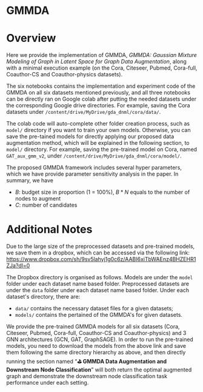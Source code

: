 # GMMDA


# Overview

Here we provide the implementation of GMMDA, *GMMDA: Gaussian Mixture Modeling of Graph in Latent Space for Graph Data Augmentation*, along with a minimal execution example (on the Cora, Citeseer, Pubmed, Cora-full, Coauthor-CS and Coauthor-physics datasets). 

The six notebooks contains the implementation and experiment code of the GMMDA on all six datasets mentioned previously, and all three notebooks can be directly ran on Google colab after putting the needed datasets under the corresponding Google drive directories. For example, saving the Cora datasets under `/content/drive/MyDrive/gda_dnml/cora/data/`. 

The colab code will auto-complete other folder creation process, such as `model/` directory if you want to train your own models. Otherwise, you can save the pre-tained models for directly applying our proposed data augmentation method, which will be explained in the following section, to `model/` directory. For example, saving the pre-trained model on Cora, named `GAT_aux_gmm_v2`, under `/content/drive/MyDrive/gda_dnml/cora/model/`. 

The proposed GMMDA framework includes several hyper parameters, which we have provide parameter sensitivity analysis in the paper. In summary, we have 
- $B$: budget size in proportion (1 = 100%), $B * N$ equals to the number of nodes to augment 
- $C$: number of candidates 


# Additional Notes 

Due to the large size of the preprocessed datasets and pre-trained models, we save them in a dropbox, which can be accessed via the following link: https://www.dropbox.com/sh/9sv5lahyj1g0c6z/AABI6xiTbWAEnz4BHZEHR1ZJa?dl=0

The Dropbox directory is organised as follows. Models are under the `model` folder under each dataset name based folder. Preprocessed datasets are under the `data` folder under each dataset name based folder. Under each dataset's directory, there are: 
- `data/` contains the necessary dataset files for a given datasets;
- `models/` contains the pertained of the GMMDA's for given datasets. 

We provide the pre-trained GMMDA models for all six datasets (Cora, Citeseer, Pubmed, Cora-full, Coauthor-CS and Coauthor-physics) and 3 GNN architectures (GCN, GAT, GraphSAGE). In order to run the pre-trained models, you need to download the models from the above link and save them following the same directory hierarchy as above, and then directly running the section named “**⛳️ GMMDA Data Augmentation and Downstream Node Classification**” will both return the optimal augmented graph and demonstrate the downstream node classification task performance under each setting. 




